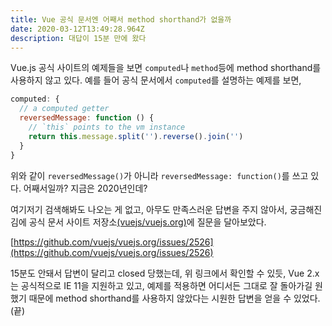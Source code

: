 ```yaml
---
title: Vue 공식 문서엔 어째서 method shorthand가 없을까
date: 2020-03-12T13:49:28.964Z
description: 대답이 15분 만에 왔다
---
```

Vue.js 공식 사이트의 예제들을 보면 `computed`나 `method`등에 method shorthand를 사용하지 않고 있다. 예를 들어 공식 문서에서 `computed`를 설명하는 예제를 보면,

```js
computed: {
  // a computed getter
  reversedMessage: function () {
    // `this` points to the vm instance
    return this.message.split('').reverse().join('')
  }
}
```

위와 같이 `reversedMessage()`가 아니라 `reversedMessage: function()`를 쓰고 있다. 어째서일까? 지금은 2020년인데?

여기저기 검색해봐도 나오는 게 없고, 아무도 만족스러운 답변을 주지 않아서, 궁금해진 김에 공식 문서 사이트 저장소[(vuejs/vuejs.org)](https://github.com/vuejs/vuejs.org)에 질문을 달아보았다.

[https://github.com/vuejs/vuejs.org/issues/2526](https://github.com/vuejs/vuejs.org/issues/2526)

15분도 안돼서 답변이 달리고 closed 당했는데, 위 링크에서 확인할 수 있듯, Vue 2.x는 공식적으로 IE 11을 지원하고 있고, 예제를 적용하면 어디서든 그대로 잘 돌아가길 원했기 때문에 method shorthand를 사용하지 않았다는 시원한 답변을 얻을 수 있었다. (끝)
